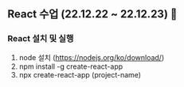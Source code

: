 ## React 수업 (22.12.22 ~ 22.12.23) 👼

### React 설치 및 실행

1. node 설치 (https://nodejs.org/ko/download/)
2. npm install -g create-react-app
3. npx create-react-app (project-name)